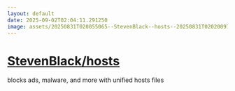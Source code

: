```yaml
---
layout: default
date: 2025-09-02T02:04:11.291250
image: assets/20250831T020055065--StevenBlack--hosts--20250831T020200970--cropped.png
---
```


# [StevenBlack/hosts](https://github.com/StevenBlack/hosts)

blocks ads, malware, and more with unified hosts files
